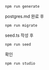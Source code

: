 

```sh
npm run generate
```

postgres.md 완료 후

```sh
npm run migrate
```

seed.ts 작성 후

```sh
npm run seed
```

확인

```sh
npm run studio
```